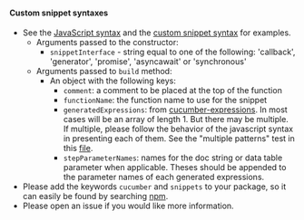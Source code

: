 #### Custom snippet syntaxes

* See the [JavaScript syntax](/src/formatter/step_definition_snippet_builder/javascript_snippet_syntax.js) and the [custom snippet syntax](/features/step_definition_snippets_custom_syntax.feature) for examples.
  * Arguments passed to the constructor:
    * `snippetInterface` - string equal to one of the following: 'callback', 'generator', 'promise', 'asyncawait' or 'synchronous'
  * Arguments passed to `build` method:
    * An object with the following keys:
      * `comment`: a comment to be placed at the top of the function
      * `functionName`: the function name to use for the snippet
      * `generatedExpressions`: from [cucumber-expressions](https://github.com/cucumber/cucumber-expressions-javascript). In most cases will be an array of length 1. But there may be multiple. If multiple, please follow the behavior of the javascript syntax in presenting each of them. See the "multiple patterns" test in this [file](/src/formatter/step_definition_snippet_builder/javascript_snippet_syntax_spec.js).
      * `stepParameterNames`: names for the doc string or data table parameter when applicable. Theses should be appended to the parameter names of each generated expressions.
* Please add the keywords `cucumber` and `snippets` to your package, so it can easily be found by searching [npm](https://www.npmjs.com/search?q=cucumber+snippets).
* Please open an issue if you would like more information.
